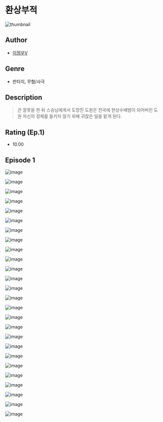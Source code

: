 # 환상부적
![thumbnail](https://image-comic.pstatic.net/user_contents_data/challenge_comic/2023/05/25/285504/upload_3846978117384090935_480x623.jpeg)

## Author
- [이정우V](https://comic.naver.com/artistTitle?id=285504)

## Genre
- 판타지, 무협/사극

## Description
> 큰 잘못을 한 뒤 스승님에게서 도망친 도원은 전국에 현상수배범이 되어버린 도원 자신의 정체를 들키지 않기 위해 귀찮은 일을 맡게 된다.


## Rating (Ep.1)
- 10.00

## Episode 1
![image](https://image-comic.pstatic.net/user_contents_data/challenge_comic/2023/05/25/285504/upload_7377793611828638264.jpeg)

![image](https://image-comic.pstatic.net/user_contents_data/challenge_comic/2023/05/25/285504/upload_3775481471959381048.jpeg)

![image](https://image-comic.pstatic.net/user_contents_data/challenge_comic/2023/05/25/285504/upload_7075214827226148965.jpeg)

![image](https://image-comic.pstatic.net/user_contents_data/challenge_comic/2023/05/25/285504/upload_3546075844067277113.jpeg)

![image](https://image-comic.pstatic.net/user_contents_data/challenge_comic/2023/05/25/285504/upload_7076392185854572851.jpeg)

![image](https://image-comic.pstatic.net/user_contents_data/challenge_comic/2023/05/25/285504/upload_7220785755708600889.jpeg)

![image](https://image-comic.pstatic.net/user_contents_data/challenge_comic/2023/05/25/285504/upload_3486455938346399033.jpeg)

![image](https://image-comic.pstatic.net/user_contents_data/challenge_comic/2023/05/25/285504/upload_7363774860052816482.jpeg)

![image](https://image-comic.pstatic.net/user_contents_data/challenge_comic/2023/05/25/285504/upload_7365972766630164534.jpeg)

![image](https://image-comic.pstatic.net/user_contents_data/challenge_comic/2023/05/25/285504/upload_3832899944749348659.jpeg)

![image](https://image-comic.pstatic.net/user_contents_data/challenge_comic/2023/05/25/285504/upload_3919928524340225126.jpeg)

![image](https://image-comic.pstatic.net/user_contents_data/challenge_comic/2023/05/25/285504/upload_7162191677344671073.jpeg)

![image](https://image-comic.pstatic.net/user_contents_data/challenge_comic/2023/05/25/285504/upload_3905806362549303094.jpeg)

![image](https://image-comic.pstatic.net/user_contents_data/challenge_comic/2023/05/25/285504/upload_3846980496926980403.jpeg)

![image](https://image-comic.pstatic.net/user_contents_data/challenge_comic/2023/05/25/285504/upload_7018358883399054135.jpeg)

![image](https://image-comic.pstatic.net/user_contents_data/challenge_comic/2023/05/25/285504/upload_3703196266850902370.jpeg)

![image](https://image-comic.pstatic.net/user_contents_data/challenge_comic/2023/05/25/285504/upload_3760842347252179254.jpeg)

![image](https://image-comic.pstatic.net/user_contents_data/challenge_comic/2023/05/25/285504/upload_7148391501481261107.jpeg)

![image](https://image-comic.pstatic.net/user_contents_data/challenge_comic/2023/05/25/285504/upload_7234580010419630692.jpeg)

![image](https://image-comic.pstatic.net/user_contents_data/challenge_comic/2023/05/25/285504/upload_3617854373359531060.jpeg)

![image](https://image-comic.pstatic.net/user_contents_data/challenge_comic/2023/05/25/285504/upload_3474633985079981362.jpeg)

![image](https://image-comic.pstatic.net/user_contents_data/challenge_comic/2023/05/25/285504/upload_7147837338359772260.jpeg)

![image](https://image-comic.pstatic.net/user_contents_data/challenge_comic/2023/05/25/285504/upload_7234297456604033892.jpeg)

![image](https://image-comic.pstatic.net/user_contents_data/challenge_comic/2023/05/25/285504/upload_7017790616262226737.jpeg)

![image](https://image-comic.pstatic.net/user_contents_data/challenge_comic/2023/05/25/285504/upload_3977067914483414373.jpeg)

![image](https://image-comic.pstatic.net/user_contents_data/challenge_comic/2023/05/25/285504/upload_3689067357031971127.jpeg)
